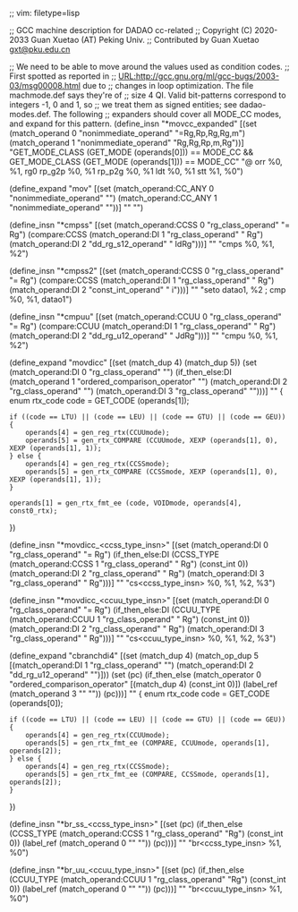 ;; vim: filetype=lisp

;; GCC machine description for DADAO cc-related
;; Copyright (C) 2020-2033 Guan Xuetao (AT) Peking Univ.
;; Contributed by Guan Xuetao <gxt@pku.edu.cn>

;; We need to be able to move around the values used as condition codes.
;; First spotted as reported in
;; <URL:http://gcc.gnu.org/ml/gcc-bugs/2003-03/msg00008.html> due to
;; changes in loop optimization.  The file machmode.def says they're of
;; size 4 QI.  Valid bit-patterns correspond to integers -1, 0 and 1, so
;; we treat them as signed entities; see dadao-modes.def.  The following
;; expanders should cover all MODE_CC modes, and expand for this pattern.
(define_insn "*movcc_expanded"
  [(set (match_operand 0 "nonimmediate_operand" "=Rg,Rp,Rg,Rg,m")
	(match_operand 1 "nonimmediate_operand"  "Rg,Rg,Rp,m,Rg"))]
	"GET_MODE_CLASS (GET_MODE (operands[0])) == MODE_CC
		&& GET_MODE_CLASS (GET_MODE (operands[1])) == MODE_CC"
	"@
	orr	%0, %1, rg0
	rp_g2p	%0, %1
	rp_p2g	%0, %1
	ldt	%0, %1
	stt	%1, %0")

(define_expand "mov<mode>"
  [(set (match_operand:CC_ANY 0 "nonimmediate_operand" "")
	(match_operand:CC_ANY 1 "nonimmediate_operand" ""))]
	""
	"")

(define_insn "*cmpss"
  [(set           (match_operand:CCSS 0 "rg_class_operand"  "=   Rg")
    (compare:CCSS (match_operand:DI   1 "rg_class_operand"  "    Rg")
                  (match_operand:DI   2 "dd_rg_s12_operand" "  IdRg")))]
	""
	"cmps	%0, %1, %2")

(define_insn "*cmpss2"
  [(set           (match_operand:CCSS 0 "rg_class_operand"  "= Rg")
    (compare:CCSS (match_operand:DI   1 "rg_class_operand"  "  Rg")
                  (match_operand:DI   2 "const_int_operand" "   i")))]
	""
	"seto	datao1, %2	\;	cmp	%0, %1, datao1")

(define_insn "*cmpuu"
  [(set           (match_operand:CCUU 0 "rg_class_operand"  "=   Rg")
    (compare:CCUU (match_operand:DI   1 "rg_class_operand"  "    Rg")
                  (match_operand:DI   2 "dd_rg_u12_operand" "  JdRg")))]
	""
	"cmpu	%0, %1, %2")

(define_expand "movdicc"
  [(set (match_dup 4) (match_dup 5))
   (set              (match_operand:DI 0 "rg_class_operand" "")
    (if_then_else:DI (match_operand    1 "ordered_comparison_operator" "")
                     (match_operand:DI 2 "rg_class_operand" "")
                     (match_operand:DI 3 "rg_class_operand" "")))]
	""
{
	enum rtx_code code = GET_CODE (operands[1]);

	if ((code == LTU) || (code == LEU) || (code == GTU) || (code == GEU)) {
		operands[4] = gen_reg_rtx(CCUUmode);
		operands[5] = gen_rtx_COMPARE (CCUUmode, XEXP (operands[1], 0), XEXP (operands[1], 1));
	} else {
		operands[4] = gen_reg_rtx(CCSSmode);
		operands[5] = gen_rtx_COMPARE (CCSSmode, XEXP (operands[1], 0), XEXP (operands[1], 1));
	}

	operands[1] = gen_rtx_fmt_ee (code, VOIDmode, operands[4], const0_rtx);
})

(define_insn "*movdicc_<ccss_type_insn>"
  [(set (match_operand:DI            0 "rg_class_operand" "= Rg")
    (if_then_else:DI
      (CCSS_TYPE (match_operand:CCSS 1 "rg_class_operand" "  Rg") (const_int 0))
      (match_operand:DI              2 "rg_class_operand" "  Rg")
      (match_operand:DI              3 "rg_class_operand" "  Rg")))]
	""
	"cs<ccss_type_insn>	%0, %1, %2, %3")

(define_insn "*movdicc_<ccuu_type_insn>"
  [(set (match_operand:DI            0 "rg_class_operand" "= Rg")
    (if_then_else:DI
      (CCUU_TYPE (match_operand:CCUU 1 "rg_class_operand" "  Rg") (const_int 0))
      (match_operand:DI              2 "rg_class_operand" "  Rg")
      (match_operand:DI              3 "rg_class_operand" "  Rg")))]
	""
	"cs<ccuu_type_insn>	%0, %1, %2, %3")

(define_expand "cbranchdi4"
  [(set (match_dup 4)
        (match_op_dup 5 [(match_operand:DI 1 "rg_class_operand" "")
                         (match_operand:DI 2 "dd_rg_u12_operand" "")]))
   (set (pc)
     (if_then_else (match_operator 0 "ordered_comparison_operator" [(match_dup 4) (const_int 0)])
                   (label_ref (match_operand 3 "" ""))
                   (pc)))]
	""
{
	enum rtx_code code = GET_CODE (operands[0]);

	if ((code == LTU) || (code == LEU) || (code == GTU) || (code == GEU)) {
		operands[4] = gen_reg_rtx(CCUUmode);
		operands[5] = gen_rtx_fmt_ee (COMPARE, CCUUmode, operands[1], operands[2]);
	} else {
		operands[4] = gen_reg_rtx(CCSSmode);
		operands[5] = gen_rtx_fmt_ee (COMPARE, CCSSmode, operands[1], operands[2]);
	}
})

(define_insn "*br_ss_<ccss_type_insn>"
  [(set (pc)
    (if_then_else
      (CCSS_TYPE (match_operand:CCSS 1 "rg_class_operand" "Rg") (const_int 0))
      (label_ref (match_operand 0 "" ""))
      (pc)))]
	""
	"br<ccss_type_insn>	%1, %0")

(define_insn "*br_uu_<ccuu_type_insn>"
  [(set (pc)
    (if_then_else
      (CCUU_TYPE (match_operand:CCUU 1 "rg_class_operand" "Rg") (const_int 0))
      (label_ref (match_operand 0 "" ""))
      (pc)))]
	""
	"br<ccuu_type_insn>	%1, %0")
